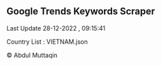 

## Google Trends Keywords Scraper 
 
Last Update 28-12-2022 , 09:15:41

Country List :
VIETNAM.json



© Abdul Muttaqin 
